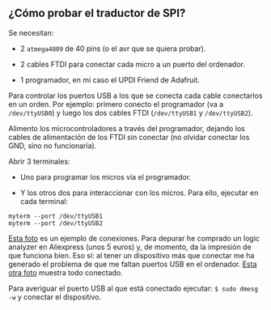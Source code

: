 ## ¿Cómo probar el traductor de SPI?

Se necesitan:

* 2 `atmega4809` de 40 pins (o el avr que se quiera probar).

* 2 cables FTDI para conectar cada micro a un puerto del ordenador.

* 1 programador, en mi caso el UPDI Friend de Adafruit.


Para controlar los puertos USB a los que se conecta cada cable conectarlos en
un orden. Por ejemplo: primero conecto el programador (va a `/dev/ttyUSB0`) y
luego los dos cables FTDI (`/dev/ttyUSB1` y `/dev/ttyUSB2`).

Alimento los microcontroladores a través del programador, dejando los cables
de alimentación de los FTDI sin conectar (no olvidar conectar los GND, sino no
funcionaría).

Abrir 3 terminales: 

* Uno para programar los micros via el programador.

* Y los otros dos para interaccionar con los micros. Para ello, ejecutar en
  cada terminal:
```
myterm --port /dev/ttyUSB1  
myterm --port /dev/ttyUSB2
```

[Esta foto](spi_test_breadboard.jpg) es un ejemplo de conexiones. Para depurar
he comprado un logic analyzer en Aliexpress (unos 5 euros) y, de momento, 
da la impresión de que funciona bien. Eso sí: al tener un dispositivo más que
conectar me ha generado el problema de que me faltan puertos USB en el
ordenador. [Esta otra foto](spi_test_breadboard02.jpg) muestra todo conectado.

Para averiguar el puerto USB al que está conectado ejecutar: `$ sudo dmesg -w`
y conectar el dispositivo. 

 



